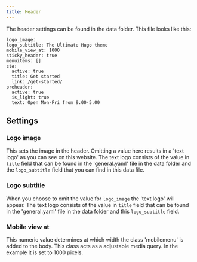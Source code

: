 ```yaml
---
title: Header 
---
```


The header settings can be found in the data folder. This file looks like this:

```
logo_image:
logo_subtitle: The Ultimate Hugo theme
mobile_view_at: 1000
sticky_header: true
menuitems: []
cta:
  active: true
  title: Get started
  link: /get-started/
preheader: 
  active: true
  is_light: true
  text: Open Mon-Fri from 9.00-5.00
```

## Settings


### Logo image

This sets the image in the header. Omitting a value here results in a 'text logo' as you can see on this website. The text logo consists of the value in `title` field that can be found in the 'general.yaml' file in the data folder and the `logo_subtitle` field that you can find in this data file.

### Logo subtitle

When you choose to omit the value for `logo_image` the 'text logo' will appear. The text logo consists of the value in `title` field that can be found in the 'general.yaml' file in the data folder and this `logo_subtitle` field.

### Mobile view at

This numeric value determines at which width the class 'mobilemenu' is added to the body. This class acts as a adjustable media query. In the example it is set to 1000 pixels.